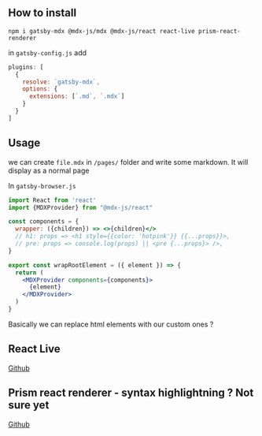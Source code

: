 ## How to install
`npm i gatsby-mdx @mdx-js/mdx @mdx-js/react react-live prism-react-renderer`

in `gatsby-config.js` add 
```js
plugins: [
  {
    resolve: `gatsby-mdx`,
    options: {
      extensions: [`.md`, `.mdx`]
    }
  }
]
```

## Usage
we can create `file.mdx` in `/pages/` folder and write some markdown. It will display as a normal page

In `gatsby-browser.js` 
```jsx
import React from 'react'
import {MDXProvider} from "@mdx-js/react"

const components = {
  wrapper: ({children}) => <>{children}</>
  // h1: props => <h1 style={{color: 'hotpink'}} {{...props}}>,
  // pre: props => console.log(props) || <pre {...props}> />,
}

export const wrapRootElement = ({ element }) => {
  return (
    <MDXProvider components={components}>
      {element}
    </MDXProvider>
  )
}
```

Basically we can replace html elements with our custom ones ?

## React Live
[Github](https://github.com/FormidableLabs/react-live)


## Prism react renderer - syntax highlightning ? Not sure yet
[Github](https://github.com/FormidableLabs/prism-react-renderer)